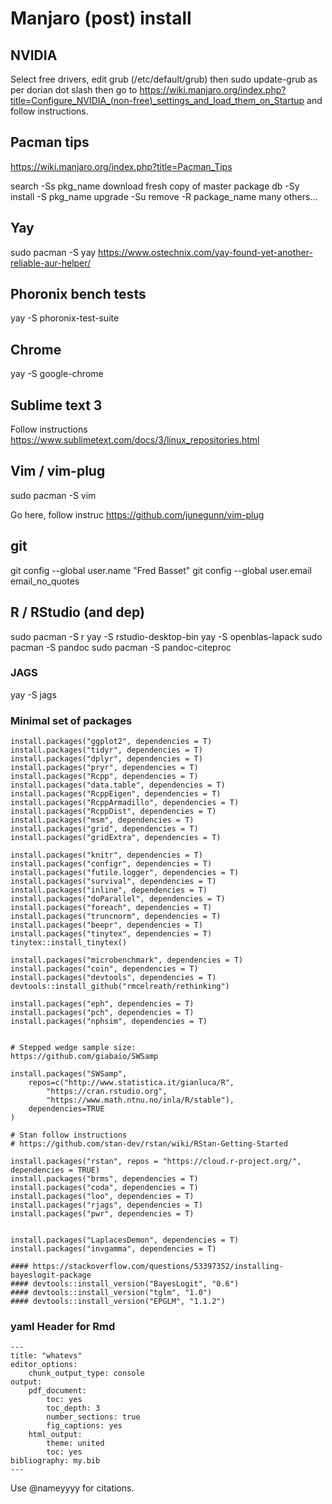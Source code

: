 
# Manjaro (post) install

## NVIDIA

Select free drivers, edit grub (/etc/default/grub) then sudo update-grub as per dorian dot slash then go to https://wiki.manjaro.org/index.php?title=Configure_NVIDIA_(non-free)_settings_and_load_them_on_Startup and follow instructions.

## Pacman tips

https://wiki.manjaro.org/index.php?title=Pacman_Tips

search -Ss pkg_name
download fresh copy of master package db -Sy
install -S pkg_name
upgrade -Su
remove -R package_name
many others...

## Yay

sudo pacman -S yay
https://www.ostechnix.com/yay-found-yet-another-reliable-aur-helper/

## Phoronix bench tests

yay -S phoronix-test-suite

## Chrome

yay -S google-chrome

## Sublime text 3 

Follow instructions
https://www.sublimetext.com/docs/3/linux_repositories.html

## Vim / vim-plug

sudo pacman -S vim

Go here, follow instruc
https://github.com/junegunn/vim-plug

## git

git config --global user.name "Fred Basset"
git config --global user.email email_no_quotes

## R / RStudio (and dep)

sudo pacman -S r
yay -S rstudio-desktop-bin
yay -S openblas-lapack
sudo pacman -S pandoc
sudo pacman -S pandoc-citeproc


### JAGS

yay -S jags

### Minimal set of packages

```
install.packages("ggplot2", dependencies = T)
install.packages("tidyr", dependencies = T)
install.packages("dplyr", dependencies = T)
install.packages("pryr", dependencies = T)
install.packages("Rcpp", dependencies = T)
install.packages("data.table", dependencies = T)
install.packages("RcppEigen", dependencies = T)
install.packages("RcppArmadillo", dependencies = T)
install.packages("RcppDist", dependencies = T)
install.packages("msm", dependencies = T)
install.packages("grid", dependencies = T)
install.packages("gridExtra", dependencies = T)

install.packages("knitr", dependencies = T)
install.packages("configr", dependencies = T)
install.packages("futile.logger", dependencies = T)
install.packages("survival", dependencies = T)
install.packages("inline", dependencies = T)
install.packages("doParallel", dependencies = T)
install.packages("foreach", dependencies = T)
install.packages("truncnorm", dependencies = T)
install.packages("beepr", dependencies = T)
install.packages("tinytex", dependencies = T)
tinytex::install_tinytex()

install.packages("microbenchmark", dependencies = T)
install.packages("coin", dependencies = T)
install.packages("devtools", dependencies = T)
devtools::install_github("rmcelreath/rethinking")

install.packages("eph", dependencies = T)
install.packages("pch", dependencies = T)
install.packages("nphsim", dependencies = T)


# Stepped wedge sample size:
https://github.com/giabaio/SWSamp

install.packages("SWSamp",
	repos=c("http://www.statistica.it/gianluca/R",
		"https://cran.rstudio.org",
		"https://www.math.ntnu.no/inla/R/stable"),
	dependencies=TRUE
)

# Stan follow instructions
# https://github.com/stan-dev/rstan/wiki/RStan-Getting-Started

install.packages("rstan", repos = "https://cloud.r-project.org/", dependencies = TRUE)
install.packages("brms", dependencies = T)
install.packages("coda", dependencies = T)
install.packages("loo", dependencies = T)
install.packages("rjags", dependencies = T)
install.packages("pwr", dependencies = T)


install.packages("LaplacesDemon", dependencies = T)
install.packages("invgamma", dependencies = T)

#### https://stackoverflow.com/questions/53397352/installing-bayeslogit-package
#### devtools::install_version("BayesLogit", "0.6")
#### devtools::install_version("tglm", "1.0")
#### devtools::install_version("EPGLM", "1.1.2")

```

### yaml Header for Rmd

```
---
title: "whatevs"
editor_options:
	chunk_output_type: console
output:
	pdf_document:
		toc: yes
		toc_depth: 3
		number_sections: true
		fig_captions: yes
	html_output:
		theme: united
		toc: yes
bibliography: my.bib
---
```

Use @nameyyyy for citations.


